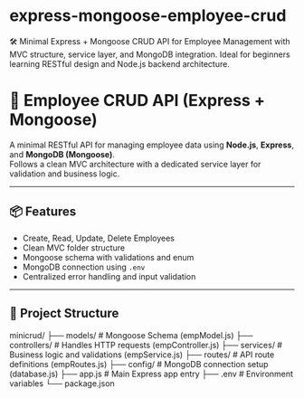 # express-mongoose-employee-crud
🛠️ Minimal Express + Mongoose CRUD API for Employee Management with MVC structure, service layer, and MongoDB integration. Ideal for beginners learning RESTful design and Node.js backend architecture.
# 🚀 Employee CRUD API (Express + Mongoose)

A minimal RESTful API for managing employee data using **Node.js**, **Express**, and **MongoDB (Mongoose)**.  
Follows a clean MVC architecture with a dedicated service layer for validation and business logic.

---

## 📦 Features

- Create, Read, Update, Delete Employees
- Clean MVC folder structure
- Mongoose schema with validations and enum
- MongoDB connection using `.env`
- Centralized error handling and input validation

---

## 🧱 Project Structure

minicrud/
├── models/ # Mongoose Schema (empModel.js)
├── controllers/ # Handles HTTP requests (empController.js)
├── services/ # Business logic and validations (empService.js)
├── routes/ # API route definitions (empRoutes.js)
├── config/ # MongoDB connection setup (database.js)
├── app.js # Main Express app entry
├── .env # Environment variables
└── package.json
